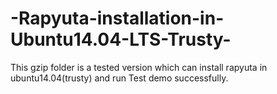 # -Rapyuta-installation-in-Ubuntu14.04-LTS-Trusty-
This gzip folder is a tested version which can install rapyuta in ubuntu14.04(trusty) and run Test demo successfully.

